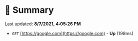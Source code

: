 # 📖 Summary
Last updated: **8/7/2021, 4:05:26 PM**

- `GET` [https://google.com](https://google.com) - **Up** (198ms)
